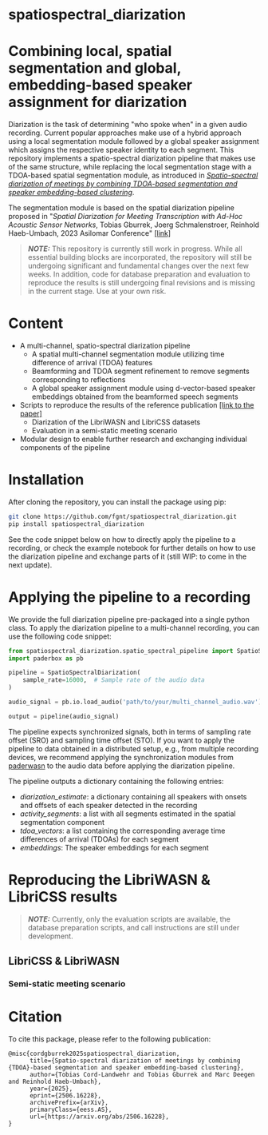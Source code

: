 # spatiospectral_diarization

# Combining local, spatial segmentation and global, embedding-based speaker assignment for diarization
Diarization is the task of determining "who spoke when" in a given audio recording.
Current popular approaches make use of a hybrid approach using a 
local segmentation module followed by a global speaker assignment which assigns the 
respective speaker identity to each segment. 
This repository implements a spatio-spectral diarization pipeline that makes use of the same 
structure, while replacing the local segmentation stage with a TDOA-based spatial 
segmentation module, as introduced in [_Spatio-spectral diarization of meetings by combining TDOA-based segmentation and speaker embedding-based clustering_](https://arxiv.org/abs/2506.16228).
 
The segmentation module is based on the spatial diarization pipeline proposed in
"_Spatial Diarization for Meeting Transcription with Ad-Hoc Acoustic Sensor Networks_, Tobias Gburrek, 
Joerg Schmalenstroer, Reinhold Haeb-Umbach, 2023 Asilomar Conference" [[link]](https://arxiv.org/abs/2311.15597)


> **_NOTE:_**
This repository is currently still work in progress. While all essential building blocks are incorporated, 
the repository will still be undergoing significant and fundamental changes over the next few weeks.
In addition, code for database preparation and evaluation to reproduce the results is still undergoing final 
revisions and is missing in the current stage.
Use at your own risk.

# Content
- A multi-channel, spatio-spectral diarization pipeline
  - A spatial multi-channel segmentation module utilizing time difference of arrival (TDOA) features
  - Beamforming and TDOA segment refinement to remove segments corresponding to reflections
  - A global speaker assignment module using d-vector-based speaker embeddings obtained from the beamformed speech segments
- Scripts to reproduce the results of the reference publication [[link to the paper]](https://arxiv.org/abs/2506.16228)
  - Diarization of the LibriWASN and LibriCSS datasets
  - Evaluation in a semi-static meeting scenario 
- Modular design to enable further research and exchanging individual 
components of the pipeline

# Installation
After cloning the repository, you can install the package using pip:
```bash
git clone https://github.com/fgnt/spatiospectral_diarization.git
pip install spatiospectral_diarization
```

<!-- In the future, a direct installation from PyPI will be available as well.-->

See the code snippet below on how to directly apply the pipeline to a recording, 
or check the example notebook for further details on how to use the diarization pipeline and exchange parts of it 
(still WIP: to come in the next update).

# Applying the pipeline to a recording
We provide the full diarization pipeline pre-packaged into a single python class.
To apply the diarization pipeline to a multi-channel recording, you can use the following code snippet:

```python
from spatiospectral_diarization.spatio_spectral_pipeline import SpatioSpectralDiarization
import paderbox as pb

pipeline = SpatioSpectralDiarization(
    sample_rate=16000,  # Sample rate of the audio data
)

audio_signal = pb.io.load_audio('path/to/your/multi_channel_audio.wav')

output = pipeline(audio_signal)
```
The pipeline expects synchronized signals, both in terms of sampling rate offset (SRO)
and sampling time offset (STO). If you want to apply the pipeline to data obtained in a distributed
setup, e.g., from multiple recording devices, we recommend applying the synchronization modules from
[paderwasn](https://github.com/fgnt/paderwasn)   to the audio data before applying the diarization pipeline.

The pipeline outputs a dictionary containing the following entries:
- _diarization_estimate_: a dictionary containing all speakers with onsets and offsets of each speaker detected in the recording
- _activity_segments_: a list with all segments estimated in the spatial segmentation component
- _tdoa_vectors_: a list containing the corresponding average time differences of arrival (TDOAs) for each segment
- _embeddings_: The speaker embeddings for each segment 


# Reproducing the LibriWASN & LibriCSS results
> **_NOTE:_** Currently, only the evaluation scripts are available, the database preparation scripts, and call instructions
> are still under development.

## LibriCSS & LibriWASN

### Semi-static meeting scenario


# Citation
To cite this package, please refer to the following publication:

```
@misc{cordgburrek2025spatiospectral_diarization,
      title={Spatio-spectral diarization of meetings by combining {TDOA}-based segmentation and speaker embedding-based clustering}, 
      author={Tobias Cord-Landwehr and Tobias Gburrek and Marc Deegen and Reinhold Haeb-Umbach},
      year={2025},
      eprint={2506.16228},
      archivePrefix={arXiv},
      primaryClass={eess.AS},
      url={https://arxiv.org/abs/2506.16228}, 
}
```
